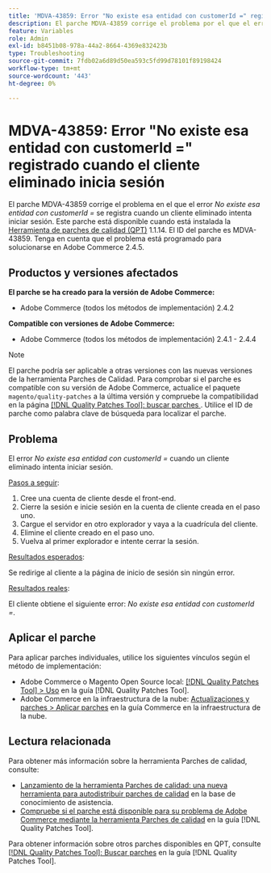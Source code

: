 ```yaml
---
title: 'MDVA-43859: Error "No existe esa entidad con customerId =" registrado cuando el cliente eliminado inicia sesión'
description: El parche MDVA-43859 corrige el problema por el que el error *No existe dicha entidad con el =* customerId cuando un cliente eliminado intenta iniciar sesión. Este parche está disponible cuando está instalada la [Quality Patches Tool (QPT)](https://experienceleague.adobe.com/en/docs/commerce-operations/tools/quality-patches-tool/quality-patches-tool-to-self-serve-quality-patches) 1.1.14. El ID del parche es MDVA-43859. Tenga en cuenta que el problema está programado para solucionarse en Adobe Commerce 2.4.5.
feature: Variables
role: Admin
exl-id: b8451b08-978a-44a2-8664-4369e832423b
type: Troubleshooting
source-git-commit: 7fdb02a6d89d50ea593c5fd99d78101f89198424
workflow-type: tm+mt
source-wordcount: '443'
ht-degree: 0%

---
```


# MDVA-43859: Error &quot;No existe esa entidad con customerId =&quot; registrado cuando el cliente eliminado inicia sesión

El parche MDVA-43859 corrige el problema en el que el error *No existe esa entidad con customerId =* se registra cuando un cliente eliminado intenta iniciar sesión. Este parche está disponible cuando está instalada la [Herramienta de parches de calidad (QPT)](https://experienceleague.adobe.com/en/docs/commerce-operations/tools/quality-patches-tool/quality-patches-tool-to-self-serve-quality-patches) 1.1.14. El ID del parche es MDVA-43859. Tenga en cuenta que el problema está programado para solucionarse en Adobe Commerce 2.4.5.

## Productos y versiones afectados

**El parche se ha creado para la versión de Adobe Commerce:**

* Adobe Commerce (todos los métodos de implementación) 2.4.2

**Compatible con versiones de Adobe Commerce:**

* Adobe Commerce (todos los métodos de implementación) 2.4.1 - 2.4.4

>[!NOTE]
>
>El parche podría ser aplicable a otras versiones con las nuevas versiones de la herramienta Parches de Calidad. Para comprobar si el parche es compatible con su versión de Adobe Commerce, actualice el paquete `magento/quality-patches` a la última versión y compruebe la compatibilidad en la página [[!DNL Quality Patches Tool]: buscar parches ](https://experienceleague.adobe.com/en/docs/commerce-operations/tools/quality-patches-tool/quality-patches-tool-to-self-serve-quality-patches). Utilice el ID de parche como palabra clave de búsqueda para localizar el parche.

## Problema

El error *No existe esa entidad con customerId =* cuando un cliente eliminado intenta iniciar sesión.

<u>Pasos a seguir</u>:

1. Cree una cuenta de cliente desde el front-end.
1. Cierre la sesión e inicie sesión en la cuenta de cliente creada en el paso uno.
1. Cargue el servidor en otro explorador y vaya a la cuadrícula del cliente.
1. Elimine el cliente creado en el paso uno.
1. Vuelva al primer explorador e intente cerrar la sesión.

<u>Resultados esperados</u>:

Se redirige al cliente a la página de inicio de sesión sin ningún error.

<u>Resultados reales</u>:

El cliente obtiene el siguiente error: *No existe esa entidad con customerId =*.

## Aplicar el parche

Para aplicar parches individuales, utilice los siguientes vínculos según el método de implementación:

* Adobe Commerce o Magento Open Source local: [[!DNL Quality Patches Tool] > Uso](/help/tools/quality-patches-tool/usage.md) en la guía [!DNL Quality Patches Tool].
* Adobe Commerce en la infraestructura de la nube: [Actualizaciones y parches > Aplicar parches](https://experienceleague.adobe.com/docs/commerce-cloud-service/user-guide/develop/upgrade/apply-patches.html) en la guía Commerce en la infraestructura de la nube.

## Lectura relacionada

Para obtener más información sobre la herramienta Parches de calidad, consulte:

* [Lanzamiento de la herramienta Parches de calidad: una nueva herramienta para autodistribuir parches de calidad](https://experienceleague.adobe.com/en/docs/commerce-operations/tools/quality-patches-tool/quality-patches-tool-to-self-serve-quality-patches) en la base de conocimiento de asistencia.
* [Compruebe si el parche está disponible para su problema de Adobe Commerce mediante la herramienta Parches de calidad](/help/tools/quality-patches-tool/patches-available-in-qpt/check-patch-for-magento-issue-with-magento-quality-patches.md) en la guía [!DNL Quality Patches Tool].

Para obtener información sobre otros parches disponibles en QPT, consulte [[!DNL Quality Patches Tool]: Buscar parches](https://experienceleague.adobe.com/tools/commerce-quality-patches/index.html) en la guía [!DNL Quality Patches Tool].
